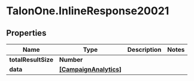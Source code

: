 # TalonOne.InlineResponse20021

## Properties

Name | Type | Description | Notes
------------ | ------------- | ------------- | -------------
**totalResultSize** | **Number** |  | 
**data** | [**[CampaignAnalytics]**](CampaignAnalytics.md) |  | 


